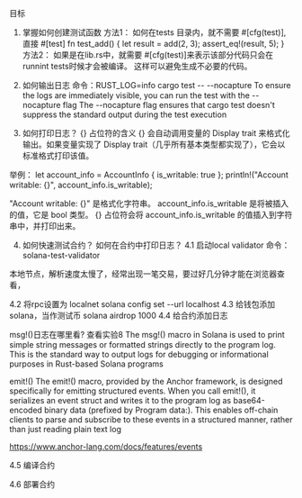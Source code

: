 目标
1. 掌握如何创建测试函数
方法1：
如何在tests 目录内，就不需要 #[cfg(test)],直接
#[test]
fn test_add() {
    let result = add(2, 3);
    assert_eq!(result, 5);
}
方法2：
如果是在lib.rs中，就需要 #[cfg(test)]来表示该部分代码只会在runnint tests时候才会被编译。 
这样可以避免生成不必要的代码。


2. 如何输出日志
命令：RUST_LOG=info cargo test -- --nocapture
To ensure the logs are immediately visible, you can run the test with the --nocapture flag
The --nocapture flag ensures that cargo test doesn't suppress the standard output during the test execution


3. 如何打印日志？
{} 占位符的含义
{} 会自动调用变量的 Display trait 来格式化输出。如果变量实现了 Display trait（几乎所有基本类型都实现了），它会以标准格式打印该值。

举例：
let account_info = AccountInfo { is_writable: true };
println!("Account writable: {}", account_info.is_writable);

"Account writable: {}" 是格式化字符串。
account_info.is_writable 是将被插入的值，它是 bool 类型。
{} 占位符会将 account_info.is_writable 的值插入到字符串中，并打印出来。


4. 如何快速测试合约？
如何在合约中打印日志？
4.1 启动local validator 
命令： solana-test-validator

本地节点，解析速度太慢了，经常出现一笔交易，要过好几分钟才能在浏览器查看，


4.2 将rpc设置为 localnet
solana config set --url localhost
4.3 给钱包添加solana，当作测试币
solana airdrop 1000
4.4 给合约添加日志

msg!()日志在哪里看? 查看实验8
The msg!() macro in Solana is used to print simple string messages or formatted strings directly to the program log. This is the standard way to output logs for debugging or informational purposes in Rust-based Solana programs

emit!() 
The emit!() macro, provided by the Anchor framework, is designed specifically for emitting structured events. When you call emit!(), it serializes an event struct and writes it to the program log as base64-encoded binary data (prefixed by Program data:). This enables off-chain clients to parse and subscribe to these events in a structured manner, rather than just reading plain text log

https://www.anchor-lang.com/docs/features/events





4.5 编译合约

4.6 部署合约